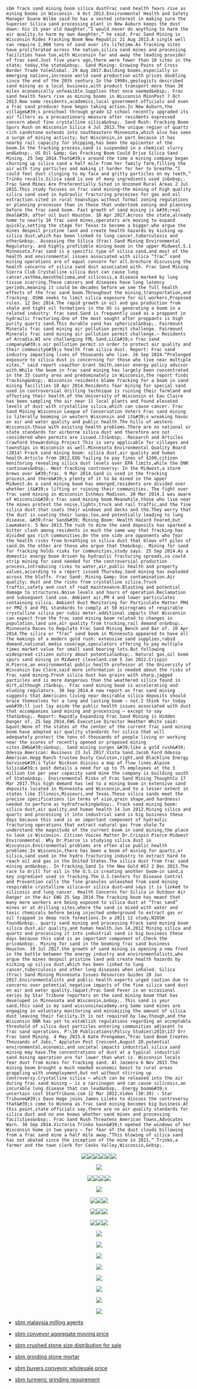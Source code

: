 
```
sbm frack sand mining boom silica dustFrac sand health fears rise as mining booms in Wisconsin. 6 Oct 2013.Environmental Health and Safety Manager Duane Wilke said he has a vested interest in making sure the Superior Silica sand processing plant in New Auburn keeps the dust down: his 15 year old daughter.“I would never do anything to harm the air quality,to harm my own daughter,” he said. Frac Sand Mining in Wisconsin Rides Fracking Boom New Republic 21 Aug 2013.A single well can require 2,000 tons of sand over its lifetime.As fracking sites have proliferated across the nation,silica sand mines and processing facilities have too,with Wisconsin far and away the leading provider of frac sand.Just five years ago,there were fewer than 10 sites in the state; today,the state&nbsp;. Sand Mining: Growing Pains of Cross Border Trade YaleGlobal. 29 Aug 2017.Building booms,especially in emerging nations,increase world sand production with prices doubling since the end of the 20th century.In the 1990s,geologists described sand mining as a local business,with product transport more than 30 miles economically unfeasible.Supplies that once seemed&nbsp;. Frac sand health fears rise as mining booms in Wisconsin MinnPost 7 Oct 2013.Now some residents,academics,local government officials and even a frac sand producer have begun taking action.In New Auburn,the village&#39;s preschool through grade 12 school recently upgraded its air filters as a precautionary measure after residents expressed concern about fine crystalline silica&nbsp;. Sand Rush: Fracking Boom Spurs Rush on Wisconsin Silica 4 Jul 2013.The unique region of quartz rich sandstone extends into southeastern Minnesota,which also has seen a surge of mining activity; but Wisconsin,in part because it has nearby rail capacity for shipping,has been the epicenter of the boom.In the fracking process,sand is suspended in a chemical slurry and&nbsp;. US Oil &amp; Gas Fracking Boom Could Drive Silica Sand Mining. 25 Sep 2014.That&#39;s around the time a mining company began churning up silica sand a half mile from her family farm,filling the air with tiny particles and making it harder for her to breathe.“I could feel dust clinging to my face and gritty particles on my teeth,” Trinko recalls.Silica sand is one of many ingredients used in&nbsp;. Frac Sand Mines Are Preferentially Sited in Unzoned Rural Areas 2 Jul 2015.This study focuses on frac sand mining—the mining of high quality silica sand used in hydraulic fracturing processes for gas and oil extraction.sited in rural townships without formal zoning regulations or planning processes than in those that undertook zoning and planning before the frac sand boom. Fast growth of sand mining is &#39;real deal&#39; after oil bust Houston. 10 Apr 2017.Across the state,already home to nearly 10 frac sand mines,operators are moving to expand quickly,setting the stage for Texas to become a bigger.who argue the mines despoil pristine land and create health hazards by kicking up silica dust,which has been linked to lung cancer,tuberculosis and other&nbsp;. Assessing the Silica (Frac) Sand Mining Environmental Regulatory. and highly profitable mining boom in the upper Midwest.5.1 Minnesota.Frac sand is a specific type of silica sand,and most of the health and environmental issues associated with silica “frac” sand mining operations are of equal concern for all.brochure discussing the health concerns of silica sand dust associated with. Frac Sand Mining Sierra Club Crystalline silica dust can cause lung cancer,asthma,mesothelioma,and silicosis,a disease marked by lung tissue scarring.These cancers and diseases have long latency periods,meaning it could be decades before we see the full health effects of the frac sand boom.Throughout the mining,transportation,and fracking. OSHA seeks to limit silica exposure for oil workers,Proposed rules. 12 Dec 2014.The rapid growth in oil and gas production from shale and tight oil formations in the US is generating a boom in a related industry: frac sand.Sand is frequently used as a proppant in hydraulic fracturing.One of the most sought after proppants is high purity quartz sand.This durable sand has spherical&nbsp;. Fairmount Minerals frac sand mining air pollution permit challenge. Fairmount Minerals frac sand mining air pollution permit challenge.— Residents of Arcadia,WI are challenging FML Sand,LLC&#39;s frac sand company&#39;s air pollution permit in order to protect air quality and their community&#39;s health from silica dust. Report: Frac sand industry impacting lives of thousands who live. 26 Sep 2014.“Prolonged exposure to silica dust is concerning for those who live near multiple sites,” said report coauthor Grant Smith,senior energy policy advisor with.While the boom in frac sand mining has largely been concentrated in the 33 county area and predominately in Wisconsin,the report finds fracking&nbsp;. Wisconsin residents blame fracking for a boom in sand mining facilities 18 Apr 2014.Residents fear mining for special sand used in controversial drilling technique is ruining their farmland and affecting their health.of the University of Wisconsin at Eau Claire has been sampling the air near 11 local plants and found elevated levels of dust with crystalline silica,which can cause cancer. Frac Sand Mining Wisconsin League of Conservation Voters Frac sand mining is literally booming in western Wisconsin and it&#39;s wreaking havoc on air and water quality and public health.The hills of western Wisconsin.those with existing health problems.There are no national or state standards for airborne silica dust and therefore are not considered when permits are issued.(3)&nbsp;. Research and Articles Crawford Stewardship Project This is very applicable for villages and townships in Wisconsin as well.Minnesota Environmental Quality Board (2014) Frack sand mining boom: silica dust,air quality and human health.Article from 2012.EOG failing to pay fines of $100,citizen monitoring revealing silica dust levels over EPA limits,while the DNR continues&nbsp;. Next fracking controversy: In the Midwest,a storm brews over &#39;frac. 9 Mar 2014.Sand is used in the fracking process,and there&#39;s plenty of it to be mined in the upper Midwest.As a sand mining boom has emerged,residents are divided over whether it&#39;s lifting or ruining their communities. The fight over frac sand mining in Wisconsin Isthmus Madison. 20 Mar 2014.I was aware of Wisconsin&#39;s frac sand mining boom.Meanwhile,those who live near the mines protest the noise,lights,truck and rail traffic,and the fine silica dust that coats their windows and decks and the.They worry that the dust is coating their lungs,too,and potentially leading to lung disease. &#39;Frac Sand&#39; Mining Boom: Health Hazard Feared,but Lawmakers. 5 Nov 2013.The rush to mine the sand deposits has sparked a bitter clash among residents in much the same way that fracking has divided gas rich communities.On the one side are opponents who fear the health risks from breathing in silica dust that blows off piles of sand.On the other are those who argue that the&nbsp;. Mining for sand for fracking holds risks for communities,study says. 25 Sep 2014.As a domestic energy boom driven by hydraulic fracturing spreads,so could strip mining for sand needed for the controversial production process,introducing risks to water,air,public health and property values,according to a report issued Thursday.Sand mining has exploded across the bluffs. Frac Sand: Mining &amp; Use contamination.Air quality; dust and the risks from crystalline silica.Truck traffic,safety and cost of road maintenance.Blasting and potential damage to structures.Noise levels and hours of operation.Reclamation and subsequent land use. Ambient air,PM 4 and lower particulates containing silica. Ambient Dust Monitoring for Particulate Matter PM4 or PM2.5 and PEL standards to comply at 50 micrograms of respirable crystalline silica per cubic meter.additional impacts that Wisconsin can expect from the frac sand mining boom related to changes in population,land use,air quality from trucking,rail demand or&nbsp;. Minnesota Races to Regulate Frac Sand Mining Bench and Bar of. 10 Apr 2014.The silica or “frac” sand boom in Minnesota appeared to have all the makings of a modern gold rush: extensive sand supplies,rabid demand,national media coverage,speculators offering to pay multiple times market value for small sand bearing lots.But following widespread citizen outcry about potential&nbsp;. Natural gas,oil boom spurs sand mining in Midwest cleveland.com 5 Jan 2012.Crispin H.Pierce,an environmental public health professor at the University of Wisconsin Eau Clare,said more information is needed about the risks of frac sand mining.Fresh silica dust has grains with sharp,jagged particles and is more dangerous than the weathered silica found in dirt,although it&nbsp;. Frac sand mining boom is accelerating and eluding regulators. 30 Sep 2014.A new report on frac sand mining suggests that Americans living near desirable silica deposits should brace themselves for a long and lasting boom — not.I think for today we&#39;ll just lay aside the public health issues associated with dust that accompanies sand mining and processing — except to say that&nbsp;. Report: Rapidly Expanding Frac Sand Mining is Hidden Danger of. 25 Sep 2014.EWG Executive Director Heather White said: &quot;None of the states at the center of the current frac sand mining boom have adopted air quality standards for silica that will adequately protect the tens of thousands of people living or working near the scores of recently opened or proposed mining sites.EWG&#39;s&nbsp;. Sand mining surges &#39;like a gold rush&#39; Odessa American: Business 23 Jul 2017.Vista Sand.Jacob Ford Odessa American.Hogg Ranch trustee Dusty Coulston,right,and Blackline Energy Service&#39;s Tyler Nickson discuss a map of flow lines.Alpine Silica&#39;s post details a need for up to 75 employees at the 3 million ton per year capacity sand mine the company is building south of State&nbsp;. Environmental Risks of Frac Sand Mining ThoughtCo 17 Mar 2017.This high demand has led to a mining boom in extensive sand deposits located in Minnesota and Wisconsin,and to a lesser extent in states like Illinois,Missouri,and Texas.These silica sands meet the precise specifications (in terms of size,grain shape,and hardness) needed to perform as hydrofracking&nbsp;. Frack sand mining boom: silica dust,air quality,and human health 14 Jun 2012.Mining silica and quartz and processing it into industrial sand is big business these days because this sand is an important component of hydraulic fracturing operations that extract natural gas from shale.To understand the magnitude of the current boom in sand mining,the place to look is Wisconsin. Citizen Voices Matter Dr.Crispin Pierce Midwest Environmental. Why Dr.Pierce is studying silica dust in Wisconsin.Environmental problems are often also public health problems.In Wisconsin,there has been a boom of mining for quartz,or silica,sand used in the hydro fracturing industry to extract hard to reach oil and gas in the United States.The silica dust from frac sand mining and&nbsp;. In Fracking,Sand Is the New Gold WSJ 2 Dec 2013.The race to drill for oil in the U.S.is creating another boom—in sand,a key ingredient used in fracking.The U.S.Centers for Disease Control and Prevention calls the fine granules unleashed from sand mining respirable crystalline silica—or silica dust—and says it is linked to silicosis and lung cancer. Health Concerns for Silica in Outdoor Air Danger in the Air EWG 25 Sep 2014.The fracking boom has meant that many more workers are being exposed to silica dust at “frac sand” mines or at drilling sites,where the sand is mixed with water and toxic chemicals before being injected underground to extract gas or oil trapped in deep rock formations.In a 2011 12 study,NIOSH found&nbsp;. quartz sand mining and processing Frack sand mining boom silica dust,air quality,and human health.Jun 14,2012 Mining silica and quartz and processing it into industrial sand is big business these days because this sand is an important component of.Check the price&nbsp;. Mining for sand in the booming frac sand business Houston. 19 Jul 2017.the growth of sand mining is opening a new front in the battle between the energy industry and environmentalists,who argue the mines despoil pristine land and create health hazards by kicking up silica dust,which has been linked to lung cancer,tuberculosis and other lung diseases when inhaled. Silica (Frac) Sand Mining Minnesota Issues Resources Guides 20 Jun 2017.Environmentalists and public health experts urged caution due to concerns over potential negative impacts of the fine silica sand dust on air and water quality.(&quot;Frac Sand Fever is an occasional series by Star Tribune reporters on the sand mining boom that has developed in Minnesota and Wisconsin,&nbsp;. This sand is your sand,this sand is my sand wisconsinacademy.org Some sand mines are engaging in voluntary monitoring and minimizing the amount of silica dust leaving their facility.It is not required by law,though,and the Wisconsin DNR has yet to establish regulations regarding an acceptable threshold of silica dust particles entering communities adjacent to frac sand operations. P:\10 Publications\Policy Studies\2015\137 Orr Frac Sand Mining. 4 May 2015.6 Kate Prengaman,“Frac Sand Boom Creates Thousands of Jobs,” Appleton Post Crescent,August 20.potential environmental,economic,and societal impacts industrial silica sand mining may have.The concentrations of dust at a typical industrial sand mining operation are far lower than what is. Wisconsin locals fear dust from mines for fracking sand. Al Jazeera 6 Nov 2015.The mining boom brought a much needed economic boost to rural areas grappling with unemployment,but not without stirring up controversy.Crystalline silica — which can be released into the air during frac sand mining — is a carcinogen and can cause silicosis,an incurable lung disease that can lead&nbsp;. Energy boom&#39;s uncertain cost StarTribune.com 12 Mar 2012.Video (30:39) : Star Tribune&#39;s Dave Hage joins James Lileks to discuss the controversy that&#39;s come to Winona as frac sand mining becomes big business.At this point,state officials say,there are no air quality standards for silica dust and no one knows whether sand mines and processing facilities&nbsp;. Frac Sand Rush Threatens American Towns,Advocates Warn. 30 Sep 2014.Victoria Trinko hasn&#39;t opened the windows of her Wisconsin home in two years — for fear of the dust clouds billowing from a frac sand mine a half mile away.“This blowing of silica sand has not abated since the inception of the mine in 2011,” Trinko,a farmer and the town clerk for Cooks Valley,Wisconsin,&nbsp;. 
```

<div align="center">
  
<a rel="nofollow" href="https://m.shibang-china.com?f=github&k=sbm+frack+sand+mining+boom+silica+dust"><img src="https://static.shibang-china.com/en/l.png"></a><img src="https://static.shibang-china.com/en/hw.png"><a rel="nofollow" href="https://m.shibang-china.com/product/?f=github&k=sbm+frack+sand+mining+boom+silica+dust"><img src="https://static.shibang-china.com/en/p.png"></a><a rel="nofollow" href="https://m.shibang-china.com/cases/?f=github&k=sbm+frack+sand+mining+boom+silica+dust"><img src="https://static.shibang-china.com/en/c.png"></a><a rel="nofollow" href="https://m.shibang-china.com/news/?f=github&k=sbm+frack+sand+mining+boom+silica+dust"><img src="https://static.shibang-china.com/en/n.png"></a><a rel="nofollow" href="https://m.shibang-china.com?f=github&k=sbm+frack+sand+mining+boom+silica+dust"><img src="https://static.shibang-china.com/en/m.png"></a>

<a rel="nofollow" href="https://m.shibang-china.com/product/?f=github&k=sbm+frack+sand+mining+boom+silica+dust"><img src="https://static.shibang-china.com/en/b.jpg"></a>
  
<a rel="nofollow" href="https://m.shibang-china.com/solution-aggregate.html?f=github&k=sbm+frack+sand+mining+boom+silica+dust"><img src="https://static.shibang-china.com/en/a.jpg"></a><a rel="nofollow" href="https://m.shibang-china.com/solution-mine.html?f=github&k=sbm+frack+sand+mining+boom+silica+dust"><img src="https://static.shibang-china.com/en/m.jpg"></a><a rel="nofollow" href="https://m.shibang-china.com/solution-mill.html?f=github&k=sbm+frack+sand+mining+boom+silica+dust"><img src="https://static.shibang-china.com/en/g.jpg"></a><a rel="nofollow" href="https://m.shibang-china.com/solution-epc.html?f=github&k=sbm+frack+sand+mining+boom+silica+dust"><img src="https://static.shibang-china.com/en/e.jpg"></a>

<a rel="nofollow" href="https://m.shibang-china.com/product/?f=github&k=sbm+frack+sand+mining+boom+silica+dust"><img src="https://static.shibang-china.com/en/a-p.png"></a>

<a rel="nofollow" href="https://m.shibang-china.com/product/crusher/c6x.html?f=github&k=sbm+frack+sand+mining+boom+silica+dust"><img src="https://static.shibang-china.com/en/j.jpg"></a><a rel="nofollow" href="https://m.shibang-china.com/product/crusher/ci5x.html?f=github&k=sbm+frack+sand+mining+boom+silica+dust"><img src="https://static.shibang-china.com/en/i.jpg"></a><a rel="nofollow" href="https://m.shibang-china.com/product/crusher/hst.html?f=github&k=sbm+frack+sand+mining+boom+silica+dust"><img src="https://static.shibang-china.com/en/c.jpg"></a>

<a rel="nofollow" href="https://m.shibang-china.com/product/mill/mtw.html?f=github&k=sbm+frack+sand+mining+boom+silica+dust"><img src="https://static.shibang-china.com/en/mtw.jpg"></a><a rel="nofollow" href="https://m.shibang-china.com/product/mill/scm.html?f=github&k=sbm+frack+sand+mining+boom+silica+dust"><img src="https://static.shibang-china.com/en/scm.jpg"></a><a rel="nofollow" href="https://m.shibang-china.com/product/mill/lm.html?f=github&k=sbm+frack+sand+mining+boom+silica+dust"><img src="https://static.shibang-china.com/en/lm.jpg"></a>

<a rel="nofollow" href="https://m.shibang-china.com/product/sand/vsi6x.html?f=github&k=sbm+frack+sand+mining+boom+silica+dust"><img src="https://static.shibang-china.com/en/6x.jpg"></a><a rel="nofollow" href="https://m.shibang-china.com/product/sand/vu.html?f=github&k=sbm+frack+sand+mining+boom+silica+dust"><img src="https://static.shibang-china.com/en/vu.jpg"></a><a rel="nofollow" href="https://m.shibang-china.com/product/mobile/klun.html?f=github&k=sbm+frack+sand+mining+boom+silica+dust"><img src="https://static.shibang-china.com/en/k.jpg"></a>

<a rel="nofollow" href="https://m.shibang-china.com/cases/?f=github&k=sbm+frack+sand+mining+boom+silica+dust"><img src="https://static.shibang-china.com/en/case.png"></a>

<a rel="nofollow" href="https://m.shibang-china.com/cases/aggregate/202.html?f=github&k=sbm+frack+sand+mining+boom+silica+dust"><img src="https://static.shibang-china.com/en/c-1.jpg"></a>

<a rel="nofollow" href="https://m.shibang-china.com/cases/aggregate/203.html?f=github&k=sbm+frack+sand+mining+boom+silica+dust"><img src="https://static.shibang-china.com/en/c-2.jpg"></a>

<a rel="nofollow" href="https://m.shibang-china.com/cases/mill/123.html?f=github&k=sbm+frack+sand+mining+boom+silica+dust"><img src="https://static.shibang-china.com/en/c-3.jpg"></a>

<a rel="nofollow" href="https://m.shibang-china.com/contact_us.html?f=github&k=sbm+frack+sand+mining+boom+silica+dust"><img src="https://static.shibang-china.com/en/contact.png"></a>

<a rel="nofollow" href="https://swt.shibang-china.com/?f=github&k=sbm+frack+sand+mining+boom+silica+dust"><img src="https://static.shibang-china.com/en/chat.png"></a>

<a rel="nofollow" href="https://whatsapp.shibangsoft.com/WhatsApp.php?f=github&k=sbm+frack+sand+mining+boom+silica+dust"><img src="https://static.shibang-china.com/en/whatsapp.png"></a>

<a rel="nofollow" href="https://m.shibang-china.com/?f=github&k=sbm+frack+sand+mining+boom+silica+dust"><img src="https://static.shibang-china.com/en/website.png"></a>

</div>


* [sbm malaysia milling agents](sbm%20malaysia%20milling%20agents.md)

* [sbm conveyor aggregate moving price](sbm%20conveyor%20aggregate%20moving%20price.md)

* [sbm crushed stone size distribution for sale](sbm%20crushed%20stone%20size%20distribution%20for%20sale.md)

* [sbm grinding stone mortar](sbm%20grinding%20stone%20mortar.md)

* [sbm buyers conveyor wholesale price](sbm%20buyers%20conveyor%20wholesale%20price.md)

* [sbm turmeric grinding requirement](sbm%20turmeric%20grinding%20requirement.md)